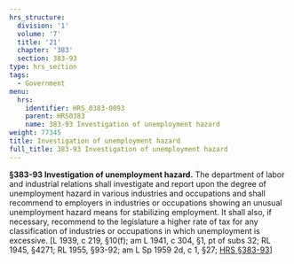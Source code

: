 ```yaml
---
hrs_structure:
  division: '1'
  volume: '7'
  title: '21'
  chapter: '383'
  section: 383-93
type: hrs_section
tags:
  - Government
menu:
  hrs:
    identifier: HRS_0383-0093
    parent: HRS0383
    name: 383-93 Investigation of unemployment hazard
weight: 77345
title: Investigation of unemployment hazard
full_title: 383-93 Investigation of unemployment hazard
---
```

**§383-93 Investigation of unemployment hazard.** The department of labor and industrial relations shall investigate and report upon the degree of unemployment hazard in various industries and occupations and shall recommend to employers in industries or occupations showing an unusual unemployment hazard means for stabilizing employment. It shall also, if necessary, recommend to the legislature a higher rate of tax for any classification of industries or occupations in which unemployment is excessive. [L 1939, c 219, §10(f); am L 1941, c 304, §1, pt of subs 32; RL 1945, §4271; RL 1955, §93-92; am L Sp 1959 2d, c 1, §27; [HRS §383-93](/title-21/chapter-383/section-383-93/)]
